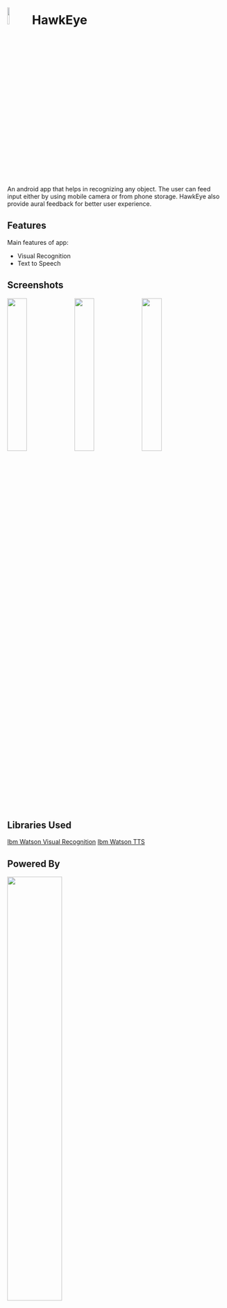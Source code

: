 # <img width="10%" src="https://github.com/MuditSri-2908/HawkEye/blob/master/HawkEye/app/src/main/res/mipmap-xxhdpi/ic_launcher.png"/>  HawkEye
An android app that helps in recognizing any object. The user can feed input either by using mobile camera or from phone storage. 
HawkEye also provide aural feedback for better user experience.
## Features
Main features of app:
  * Visual Recognition
  * Text to Speech  
## Screenshots
<img width="30%" src="https://github.com/MuditSri-2908/HawkEye/blob/master/Screenshots/Screenshot_2017-03-16-18-58-01.png"/>
<img width="30%" src="https://github.com/MuditSri-2908/HawkEye/blob/master/Screenshots/Screenshot_2017-03-14-03-37-31.png"/>
<img width="30%" src="https://github.com/MuditSri-2908/HawkEye/blob/master/Screenshots/Screenshot_2017-03-14-03-36-43.png"/>

  
## Libraries Used
 [Ibm Watson Visual Recognition](https://www.ibm.com/watson/developercloud/visual-recognition.html)
 [Ibm Watson TTS](https://www.ibm.com/watson/developercloud/text-to-speech.html)


 
## Powered By
 [<img width="50%" src="https://2eof2j3oc7is20vt9q3g7tlo5xe-wpengine.netdna-ssl.com/wp-content/uploads/2017/02/IBM-Watson-image.png"/>](https://www.ibm.com/watson/)
 
## License

```
Copyright 2017 Mudit Srivastava

Licensed under the Apache License, Version 2.0 (the "License");
you may not use this file except in compliance with the License.
You may obtain a copy of the License at

    http://www.apache.org/licenses/LICENSE-2.0

Unless required by applicable law or agreed to in writing, software
distributed under the License is distributed on an "AS IS" BASIS,
WITHOUT WARRANTIES OR CONDITIONS OF ANY KIND, either express or implied.
See the License for the specific language governing permissions and
limitations under the License.
